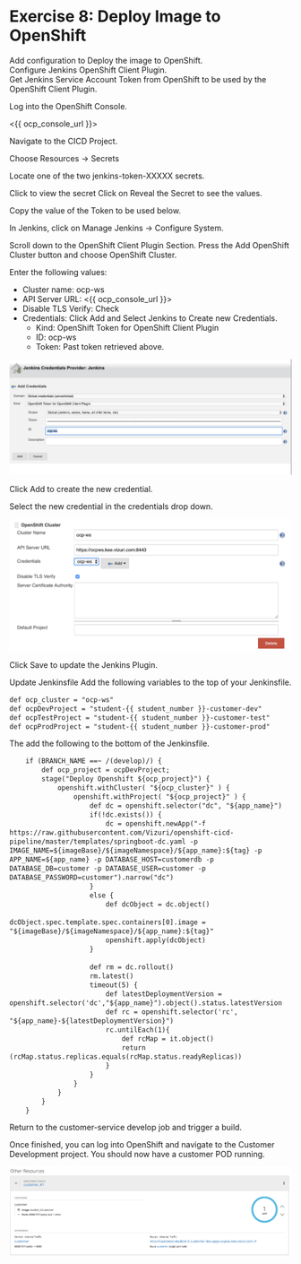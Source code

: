 # Exercise 8: Deploy Image to OpenShift
Add configuration to Deploy the image to OpenShift.  
Configure Jenkins OpenShift Client Plugin.  
Get Jenkins Service Account Token from OpenShift to be used by the OpenShift Client Plugin.

Log into the OpenShift Console.

<{{ ocp_console_url }}>

Navigate to the CICD Project.

Choose Resources -> Secrets

Locate one of the two jenkins-token-XXXXX secrets.

Click to view the secret
Click on Reveal the Secret to see the values.

Copy the value of the Token to be used below.

In Jenkins, click on Manage Jenkins -> Configure System.  

Scroll down to the OpenShift Client Plugin Section.   Press the Add OpenShift Cluster button and choose OpenShift Cluster.

Enter the following values:

* Cluster name: ocp-ws
* API Server URL: <{{ ocp_console_url }}>
* Disable TLS Verify: Check
* Credentials: Click Add and Select Jenkins to Create new Credentials.  
	* Kind: OpenShift Token for OpenShift Client Plugin
	* ID: ocp-ws
	* Token: Past token retrieved above.

![alt text](../images/image19.png)

Click Add to create the new credential.

Select the new credential in the credentials drop down.

![alt text](../images/image6.png)

Click Save to update the Jenkins Plugin.

Update Jenkinsfile
Add the following variables to the top of your Jenkinsfile.

```
def ocp_cluster = "ocp-ws"
def ocpDevProject = "student-{{ student_number }}-customer-dev"
def ocpTestProject = "student-{{ student_number }}-customer-test"
def ocpProdProject = "student-{{ student_number }}-customer-prod"
```
The add the following to the bottom of the Jenkinsfile.

```
	if (BRANCH_NAME ==~ /(develop)/) {
		def ocp_project = ocpDevProject;
		stage("Deploy Openshift ${ocp_project}") {
			openshift.withCluster( "${ocp_cluster}" ) {
				openshift.withProject( "${ocp_project}" ) {
					def dc = openshift.selector("dc", "${app_name}")
					if(!dc.exists()) {
						dc = openshift.newApp("-f https://raw.githubusercontent.com/Vizuri/openshift-cicd-pipeline/master/templates/springboot-dc.yaml -p IMAGE_NAME=${imageBase}/${imageNamespace}/${app_name}:${tag} -p APP_NAME=${app_name} -p DATABASE_HOST=customerdb -p DATABASE_DB=customer -p DATABASE_USER=customer -p DATABASE_PASSWORD=customer").narrow("dc")
					}
					else {
						def dcObject = dc.object()
						dcObject.spec.template.spec.containers[0].image = "${imageBase}/${imageNamespace}/${app_name}:${tag}"
						openshift.apply(dcObject)
					}

					def rm = dc.rollout()
					rm.latest()
					timeout(5) {
						def latestDeploymentVersion = openshift.selector('dc',"${app_name}").object().status.latestVersion
						def rc = openshift.selector('rc', "${app_name}-${latestDeploymentVersion}")
						rc.untilEach(1){
							def rcMap = it.object()
							return (rcMap.status.replicas.equals(rcMap.status.readyReplicas))
						}
					}
				}
			}
		}
    }

```
Return to the customer-service develop job and trigger a build.

Once finished, you can log into OpenShift and navigate to the Customer Development project.  You should now have a customer POD running. 

![alt text](../images/image13.png)
